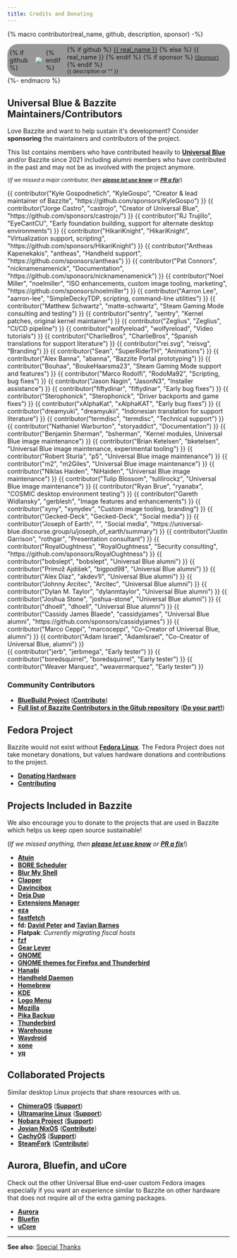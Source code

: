 ```yaml
---
title: Credits and Donating
---
```


{% macro contributor(real_name, github, description, sponsor) -%}
    <div style="
    display: inline-flex;
    flex-direction: row;
    gap: 0.5rem;
    align-items: center;
    background-color: #00000066;
    border-radius: 24px;
    padding: 0.3rem;
    padding-right: 0.4rem;
    min-width: 200px;"
    >
        {% if github %}
            <img
            src="https://github.com/{{ github }}.png?size=60" class="no-lightbox"
            loading="lazy"
            style="max-height:60px;
                border-radius: 24px;"
            >
        {% endif %}
        <div>
            {% if github %}
                <a href="https://github.com/{{ github }}">{{ real_name }}</a>
            {% else %}
                <span>{{ real_name }}</span>
            {% endif %}
            {% if sponsor %}
                <small><a href="{{ sponsor }}">(Sponsor)</a></small>
            {% endif %}
            <div><small>{{ description or "" }}</small></div>
        </div>
    </div>
{%- endmacro %}

## Universal Blue & Bazzite Maintainers/Contributors

Love Bazzite and want to help sustain it's development?  Consider **sponsoring** the maintainers and contributors of the project.

This list contains members who have contributed heavily to [**Universal Blue**](https://ublue.it) and/or Bazzite since 2021 including alumni members who have contributed in the past and may not be as involved with the project anymore.

<sub>(*If we missed a major contributor, then [**please let use know**](https://github.com/KyleGospo/docs.bazzite.gg/issues) or [**PR a fix**](https://github.com/KyleGospo/docs.bazzite.gg/blob/main/src/donations.md)!*)</sub>

<div style="display: flex; flex-wrap: wrap; gap: 0.3rem;">
{{ contributor("Kyle Gospodnetich", "KyleGospo", "Creator & lead maintainer of Bazzite", "https://github.com/sponsors/KyleGospo") }}
{{ contributor("Jorge Castro", "castrojo", "Creator of Universal Blue", "https://github.com/sponsors/castrojo/") }}
{{ contributor("RJ Trujillo", "EyeCantCU", "Early foundation building, support for alternate desktop environments") }}
{{ contributor("HikariKnight", "HikariKnight", "Virtualization support, scripting", "https://github.com/sponsors/HikariKnight") }}
{{ contributor("Antheas Kapenekakis", "antheas", "Handheld support", "https://github.com/sponsors/antheas") }}
{{ contributor("Pat Connors", "nicknamenamenick", "Documentation", "https://github.com/sponsors/nicknamenamenick") }}
{{ contributor("Noel Miller", "noelmiller", "ISO enhancements, custom image tooling, marketing", "https://github.com/sponsors/noelmiller") }}
{{ contributor("Aarron Lee", "aarron-lee", "SimpleDeckyTDP, scripting, command-line utilities") }}
{{ contributor("Matthew Schwartz", "matte-schwartz", "Steam Gaming Mode consulting and testing") }}
{{ contributor("sentry", "sentry", "Kernel patches, original kernel maintainer") }}
{{ contributor("Zeglius", "Zeglius", "CI/CD pipeline") }}
{{ contributor("wolfyreload", "wolfyreload", "Video tutorials") }}
{{ contributor("CharlieBros", "CharlieBros", "Spanish translations for support literature") }}
{{ contributor("rei.svg", "reisvg", "Branding") }}
{{ contributor("Sean", "SuperRiderTH", "Animations") }}
{{ contributor("Alex Banna", "abanna", "Bazzite Portal prototyping") }}
{{ contributor("Bouhaa", "BoukeHaarsma23", "Steam Gaming Mode support and features") }}
{{ contributor("Marco Rodolfi", "RodoMa92", "Scripting, bug fixes") }}
{{ contributor("Jason Nagin", "JasonN3", "Installer assistance") }}
{{ contributor("fiftydinar", "fiftydinar", "Early bug fixes") }}
{{ contributor("Sterophonick", "Sterophonick", "Driver backports and game fixes") }}
{{ contributor("xAlphaKat", "xAlphaKAT", "Early bug fixes") }}
{{ contributor("dreamyuki", "dreamyukii", "Indonesian translation for support literature") }}
{{ contributor("termdisc", "termdisc", "Technical support") }}
{{ contributor("Nathaniel Warburton", "storyaddict", "Documentation") }}
{{ contributor("Benjamin Sherman", "bsherman", "Kernel modules, Universal Blue image maintenance") }}
{{ contributor("Brian Ketelsen", "bketelsen", "Universal Blue image maintenance, experimental tooling") }}
{{ contributor("Robert Sturla", "p5", "Universal Blue image maintenance") }}
{{ contributor("m2", "m2Giles", "Universal Blue image maintenance") }}
{{ contributor("Niklas Haiden", "NiHaiden", "Universal Blue image maintenance") }}
{{ contributor("Tulip Blossom", "tulilirockz", "Universal Blue image maintenance") }}
{{ contributor("Ryan Brue", "ryanabx", "COSMIC desktop environment testing") }}
{{ contributor("Gareth Widlansky", "gerblesh", "Image features and enhancements") }}
{{ contributor("xyny", "xynydev", "Custom image tooling, branding") }}
{{ contributor("Gecked-Deck", "Gecked-Deck", "Social media") }}
{{ contributor("Joseph of Earth", "", "Social media", "https://universal-blue.discourse.group/u/joseph_of_earth/summary") }}
{{ contributor("Justin Garrison", "rothgar", "Presentation consultant") }}
{{ contributor("RoyalOughtness", "RoyalOughtness", "Security consulting", "https://github.com/sponsors/RoyalOughtness") }}
{{ contributor("bobslept", "bobslept", "Universal Blue alumni") }}
{{ contributor("Primož Ajdišek", "bigpod98", "Universal Blue alumni") }}
{{ contributor("Alex Díaz", "akdev1l", "Universal Blue alumni") }}
{{ contributor("Johnny Arcitec", "Arcitec", "Universal Blue alumni") }}
{{ contributor("Dylan M. Taylor", "dylanmtaylor", "Universal Blue alumni") }}
{{ contributor("Joshua Stone", "joshua-stone", "Universal Blue alumni") }}
{{ contributor("dhoell", "dhoell", "Universal Blue alumni") }}
{{ contributor("Cassidy James Blaede", "cassidyjames", "Universal Blue alumni", "https://github.com/sponsors/cassidyjames") }}
{{ contributor("Marco Ceppi", "marcoceppi", "Co-Creator of Universal Blue, alumni") }}
{{ contributor("Adam Israel", "AdamIsrael", "Co-Creator of Universal Blue, alumni") }}
</div>

<div style="display: flex; flex-wrap: wrap; gap: 0.3rem;">
    {{ contributor("jerb", "jerbmega", "Early tester") }}
    {{ contributor("boredsquirrel", "boredsquirrel", "Early tester") }}
    {{ contributor("Weaver Marquez", "weavermarquez", "Early tester") }}
</div>

### Community Contributors
- [**BlueBuild Project**](https://blue-build.org/) ([**Contribute**](https://blue-build.org/learn/contributing/))
- [**Full list of Bazzite Contributors in the Gitub repository**](https://github.com/ublue-os/bazzite/graphs/contributors) ([**Do your part!**](https://docs.bazzite.gg/CONTRIBUTE/))

## Fedora Project

Bazzite would not exist without [**Fedora Linux**](https://fedoraproject.org/).  The Fedora Project does not take monetary donations, but values hardware donations and contributions to the project.

- [**Donating Hardware**](https://fedoraproject.org/wiki/Donations)
- [**Contributing**](https://fedoraproject.org/wiki/Contribute)

## Projects Included in Bazzite

We also encourage you to donate to the projects that are used in Bazzite which helps us keep open source sustainable!

(*If we missed anything, then [**please let use know**](https://github.com/KyleGospo/docs.bazzite.gg/issues) or [**PR a fix**](https://github.com/KyleGospo/docs.bazzite.gg/blob/main/src/donations.md)!*)

- [**Atuin**](https://github.com/sponsors/atuinsh)
- [**BORE Scheduler**](https://ko-fi.com/firelzrd)
- [**Blur My Shell**](https://github.com/sponsors/aunetx)
- [**Clapper**](https://liberapay.com/Clapper)
- [**Davincibox**](https://ko-fi.com/akzel94)
- [**Deja Dup**](https://liberapay.com/DejaDup)
- [**Extensions Manager**](https://github.com/sponsors/mjakeman)
- [**eza**](https://github.com/sponsors/cafkafk)
- [**fastfetch**](https://github.com/sponsors/LinusDierheimer)
- **fd: [David Peter](https://github.com/sponsors/sharkdp) and [Tavian Barnes](https://github.com/sponsors/tavianator)**
- **Flatpak**: *Currently migrating fiscal hosts*
- [**fzf**](https://github.com/sponsors/junegunn)
- [**Gear Lever**](https://ko-fi.com/mijorus)
- [**GNOME**](https://www.gnome.org/donate/)
- [**GNOME themes for Firefox and Thunderbird**](https://www.patreon.com/rafaelmardojai)
- [**Hanabi**](https://ko-fi.com/jeffshee)
- [**Handheld Daemon**](https://github.com/sponsors/antheas)
- [**Homebrew**](https://github.com/Homebrew/brew#donations)
- [**KDE**](https://kde.org/donate/)
- [**Logo Menu**](https://github.com/sponsors/Aryan20)
- [**Mozilla**](https://foundation.mozilla.org/en/?form=donate&gad_source=1)
- [**Pika Backup**](https://opencollective.com/pika-backup)
- [**Thunderbird**](https://www.thunderbird.net/en-US/donate/)
- [**Warehouse**](https://ko-fi.com/heliguy)
- [**Waydroid**](https://opencollective.com/waydroid/donate)
- [**xone**](https://www.paypal.com/donate?hosted_button_id=BWUECKFDNY446)
- [**yq**](https://github.com/sponsors/mikefarah)

## Collaborated Projects

Similar desktop Linux projects that share resources with us.

- [**ChimeraOS**](https://chimeraos.org/) ([**Support**](https://opencollective.com/chimeraos/donate))
- [**Ultramarine Linux**](https://ultramarine-linux.org/) ([**Support**](https://github.com/sponsors/FyraLabs))
- [**Nobara Project**](https://nobaraproject.org/download-nobara/) ([**Support**](https://www.patreon.com/gloriouseggroll))
- [**Jovian NixOS**](https://jovian-experiments.github.io/Jovian-NixOS/) ([**Contribute**](https://github.com/Jovian-Experiments/Jovian-NixOS/blob/development/CONTRIBUTING.md))
- [**CachyOS**](https://cachyos.org/) ([**Support**](https://www.patreon.com/CachyOS))
- [**SteamFork**](https://wiki.steamfork.org/) ([**Contribute**](https://github.com/SteamFork#support))

## Aurora, Bluefin, and uCore

Check out the other Universal Blue end-user custom Fedora images especially if you want an experience similar to Bazzite on other hardware that does not require all of the extra gaming packages.

- [**Aurora**](https://getaurora.dev/)
- [**Bluefin**](https://projectbluefin.io/)
- [**uCore**](https://projectucore.io)

<hr>

**See also**: [Special Thanks](https://github.com/ublue-os/bazzite/blob/main/README.md#special-thanks)
